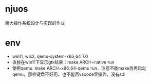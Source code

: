 # njuos
南大操作系统设计与实现的作业

# env
* win11, wls2, qemu-system-x86_64 7.0
* 直接在win11下显示gtk结果：make ARCH=native run
* 使用qemu: make ARCH=x86_64-qemu run，注意不能make后再启动qemu，那样键盘不好用，也不能再vscode里操作，没有sdl